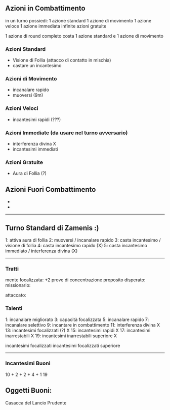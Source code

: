 ## Azioni in Combattimento

in un turno possiedi:
1 azione standard
1 azione di movimento
1 azione veloce
1 azione immediata
infinite azioni gratuite

1 azione di round completo costa 1 azione standard e 1 azione di movimento

### Azioni Standard
 - Visione di Follia (attacco di contatto in mischia)
 - castare un incantesimo

### Azioni di Movimento
 - incanalare rapido
 - muoversi (9m)

### Azioni Veloci
 - incantesimi rapidi (???)

### Azioni Immediate (da usare nel turno avversario)
 - interferenza divina X
 - incantesimi immediati

### Azioni Gratuite
 - Aura di Follia (?)

## Azioni Fuori Combattimento
 - 
 - 

---
## Turno Standard di Zamenis :)

1: attiva aura di follia
2: muoversi / incanalare rapido
3: casta incantesimo / visione di follia
4: casta incantesimo rapido (X)
5: casta incantesimo immediato / interferenza divina (X)

---
### Tratti

mente focalizzata: +2 prove di concentrazione
proposito disperato: 
missionario:

attaccato:

### Talenti
1:  incanalare migliorato
3:  capacità focalizzata
5:  incanalare rapido
7:  incanalare selettivo
9:  incantare in combattimento
11: interferenza divina X
13: incantesimi focalizzati (?) X
15: incantesimi rapidi X
17: incantesimi inarrestabili X
19: incantesimi inarrestabili superiore X

incantesimi focalizzati
incantesimi focalizzati superiore

---

### Incantesimi Buoni




10 + 2 + 2 + 4 + 1
19

## Oggetti Buoni:
Casacca del Lancio Prudente